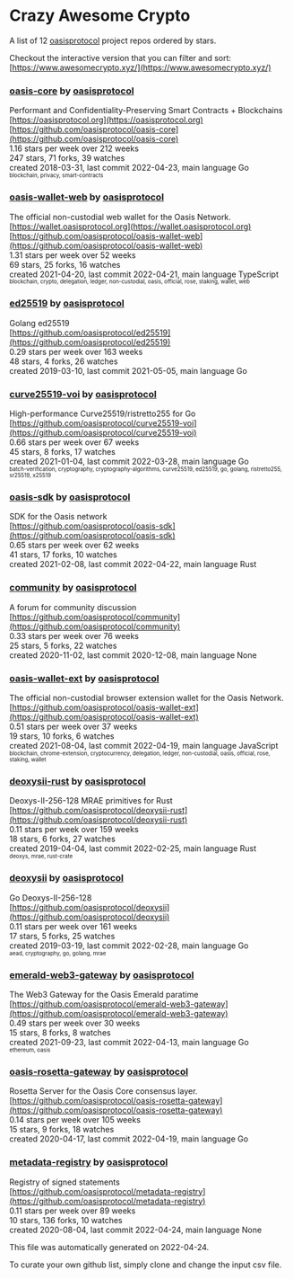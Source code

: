 # Crazy Awesome Crypto
A list of 12 [oasisprotocol](https://github.com/oasisprotocol) project repos ordered by stars.  

Checkout the interactive version that you can filter and sort: 
[https://www.awesomecrypto.xyz/](https://www.awesomecrypto.xyz/)  


### [oasis-core](https://github.com/oasisprotocol/oasis-core) by [oasisprotocol](https://github.com/oasisprotocol)  
Performant and Confidentiality-Preserving Smart Contracts + Blockchains  
[https://oasisprotocol.org](https://oasisprotocol.org)  
[https://github.com/oasisprotocol/oasis-core](https://github.com/oasisprotocol/oasis-core)  
1.16 stars per week over 212 weeks  
247 stars, 71 forks, 39 watches  
created 2018-03-31, last commit 2022-04-23, main language Go  
<sub><sup>blockchain, privacy, smart-contracts</sup></sub>


### [oasis-wallet-web](https://github.com/oasisprotocol/oasis-wallet-web) by [oasisprotocol](https://github.com/oasisprotocol)  
The official non-custodial web wallet for the Oasis Network.  
[https://wallet.oasisprotocol.org](https://wallet.oasisprotocol.org)  
[https://github.com/oasisprotocol/oasis-wallet-web](https://github.com/oasisprotocol/oasis-wallet-web)  
1.31 stars per week over 52 weeks  
69 stars, 25 forks, 16 watches  
created 2021-04-20, last commit 2022-04-21, main language TypeScript  
<sub><sup>blockchain, crypto, delegation, ledger, non-custodial, oasis, official, rose, staking, wallet, web</sup></sub>


### [ed25519](https://github.com/oasisprotocol/ed25519) by [oasisprotocol](https://github.com/oasisprotocol)  
Golang ed25519  
[https://github.com/oasisprotocol/ed25519](https://github.com/oasisprotocol/ed25519)  
0.29 stars per week over 163 weeks  
48 stars, 4 forks, 26 watches  
created 2019-03-10, last commit 2021-05-05, main language Go  


### [curve25519-voi](https://github.com/oasisprotocol/curve25519-voi) by [oasisprotocol](https://github.com/oasisprotocol)  
High-performance Curve25519/ristretto255 for Go  
[https://github.com/oasisprotocol/curve25519-voi](https://github.com/oasisprotocol/curve25519-voi)  
0.66 stars per week over 67 weeks  
45 stars, 8 forks, 17 watches  
created 2021-01-04, last commit 2022-03-28, main language Go  
<sub><sup>batch-verification, cryptography, cryptography-algorithms, curve25519, ed25519, go, golang, ristretto255, sr25519, x25519</sup></sub>


### [oasis-sdk](https://github.com/oasisprotocol/oasis-sdk) by [oasisprotocol](https://github.com/oasisprotocol)  
SDK for the Oasis network  
[https://github.com/oasisprotocol/oasis-sdk](https://github.com/oasisprotocol/oasis-sdk)  
0.65 stars per week over 62 weeks  
41 stars, 17 forks, 10 watches  
created 2021-02-08, last commit 2022-04-22, main language Rust  


### [community](https://github.com/oasisprotocol/community) by [oasisprotocol](https://github.com/oasisprotocol)  
A forum for community discussion  
[https://github.com/oasisprotocol/community](https://github.com/oasisprotocol/community)  
0.33 stars per week over 76 weeks  
25 stars, 5 forks, 22 watches  
created 2020-11-02, last commit 2020-12-08, main language None  


### [oasis-wallet-ext](https://github.com/oasisprotocol/oasis-wallet-ext) by [oasisprotocol](https://github.com/oasisprotocol)  
The official non-custodial browser extension wallet for the Oasis Network.  
[https://github.com/oasisprotocol/oasis-wallet-ext](https://github.com/oasisprotocol/oasis-wallet-ext)  
0.51 stars per week over 37 weeks  
19 stars, 10 forks, 6 watches  
created 2021-08-04, last commit 2022-04-19, main language JavaScript  
<sub><sup>blockchain, chrome-extension, cryptocurrency, delegation, ledger, non-custodial, oasis, official, rose, staking, wallet</sup></sub>


### [deoxysii-rust](https://github.com/oasisprotocol/deoxysii-rust) by [oasisprotocol](https://github.com/oasisprotocol)  
Deoxys-II-256-128 MRAE primitives for Rust  
[https://github.com/oasisprotocol/deoxysii-rust](https://github.com/oasisprotocol/deoxysii-rust)  
0.11 stars per week over 159 weeks  
18 stars, 6 forks, 27 watches  
created 2019-04-04, last commit 2022-02-25, main language Rust  
<sub><sup>deoxys, mrae, rust-crate</sup></sub>


### [deoxysii](https://github.com/oasisprotocol/deoxysii) by [oasisprotocol](https://github.com/oasisprotocol)  
Go Deoxys-II-256-128  
[https://github.com/oasisprotocol/deoxysii](https://github.com/oasisprotocol/deoxysii)  
0.11 stars per week over 161 weeks  
17 stars, 5 forks, 25 watches  
created 2019-03-19, last commit 2022-02-28, main language Go  
<sub><sup>aead, cryptography, go, golang, mrae</sup></sub>


### [emerald-web3-gateway](https://github.com/oasisprotocol/emerald-web3-gateway) by [oasisprotocol](https://github.com/oasisprotocol)  
The Web3 Gateway for the Oasis Emerald paratime  
[https://github.com/oasisprotocol/emerald-web3-gateway](https://github.com/oasisprotocol/emerald-web3-gateway)  
0.49 stars per week over 30 weeks  
15 stars, 8 forks, 8 watches  
created 2021-09-23, last commit 2022-04-13, main language Go  
<sub><sup>ethereum, oasis</sup></sub>


### [oasis-rosetta-gateway](https://github.com/oasisprotocol/oasis-rosetta-gateway) by [oasisprotocol](https://github.com/oasisprotocol)  
Rosetta Server for the Oasis Core consensus layer.  
[https://github.com/oasisprotocol/oasis-rosetta-gateway](https://github.com/oasisprotocol/oasis-rosetta-gateway)  
0.14 stars per week over 105 weeks  
15 stars, 9 forks, 18 watches  
created 2020-04-17, last commit 2022-04-19, main language Go  


### [metadata-registry](https://github.com/oasisprotocol/metadata-registry) by [oasisprotocol](https://github.com/oasisprotocol)  
Registry of signed statements  
[https://github.com/oasisprotocol/metadata-registry](https://github.com/oasisprotocol/metadata-registry)  
0.11 stars per week over 89 weeks  
10 stars, 136 forks, 10 watches  
created 2020-08-04, last commit 2022-04-24, main language None  


This file was automatically generated on 2022-04-24.  

To curate your own github list, simply clone and change the input csv file.  
